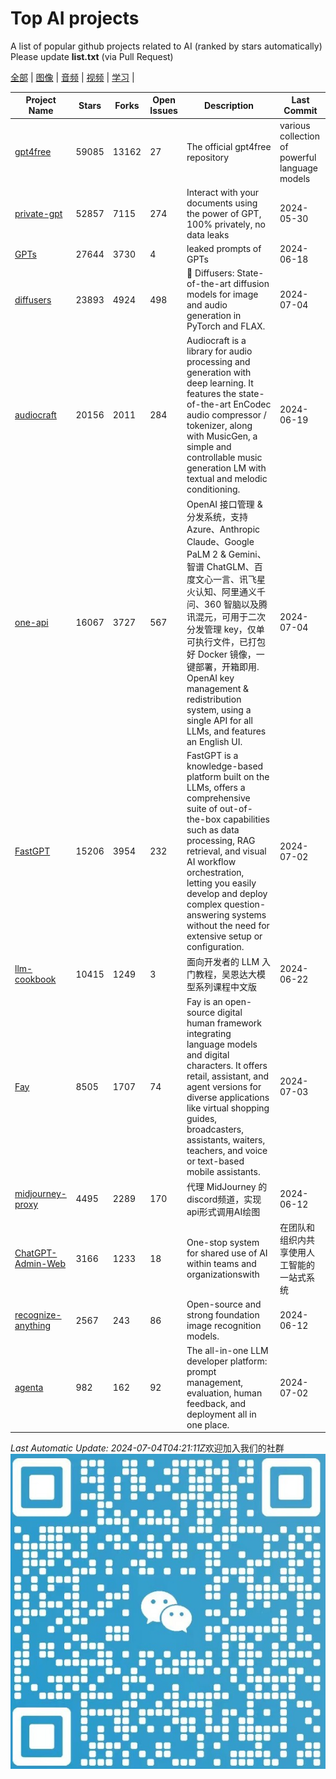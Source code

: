 # Top AI projects
A list of popular github projects related to AI (ranked by stars automatically)
Please update **list.txt** (via Pull Request)

<a href="./README.md">全部</a> |   <a href="./READMEpicture.md">图像</a> |   <a href="./READMEaudio.md">音频</a> | <a href="./READMEvideo.md">视频</a> | <a href="./READMElearn.md">学习</a> | 

| Project Name | Stars | Forks | Open Issues | Description | Last Commit |
| ------------ | ----- | ----- | ----------- | ----------- | ----------- |
| [gpt4free](https://github.com/xtekky/gpt4free) | 59085 | 13162 | 27 | The official gpt4free repository | various collection of powerful language models | 2024-07-02 |
| [private-gpt](https://github.com/zylon-ai/private-gpt) | 52857 | 7115 | 274 | Interact with your documents using the power of GPT, 100% privately, no data leaks | 2024-05-30 |
| [GPTs](https://github.com/linexjlin/GPTs) | 27644 | 3730 | 4 | leaked prompts of GPTs | 2024-06-18 |
| [diffusers](https://github.com/huggingface/diffusers) | 23893 | 4924 | 498 | 🤗 Diffusers: State-of-the-art diffusion models for image and audio generation in PyTorch and FLAX. | 2024-07-04 |
| [audiocraft](https://github.com/facebookresearch/audiocraft) | 20156 | 2011 | 284 | Audiocraft is a library for audio processing and generation with deep learning. It features the state-of-the-art EnCodec audio compressor / tokenizer, along with MusicGen, a simple and controllable music generation LM with textual and melodic conditioning. | 2024-06-19 |
| [one-api](https://github.com/songquanpeng/one-api) | 16067 | 3727 | 567 | OpenAI 接口管理 & 分发系统，支持 Azure、Anthropic Claude、Google PaLM 2 & Gemini、智谱 ChatGLM、百度文心一言、讯飞星火认知、阿里通义千问、360 智脑以及腾讯混元，可用于二次分发管理 key，仅单可执行文件，已打包好 Docker 镜像，一键部署，开箱即用. OpenAI key management & redistribution system, using a single API for all LLMs, and features an English UI. | 2024-07-04 |
| [FastGPT](https://github.com/labring/FastGPT) | 15206 | 3954 | 232 | FastGPT is a knowledge-based platform built on the LLMs, offers a comprehensive suite of out-of-the-box capabilities such as data processing, RAG retrieval, and visual AI workflow orchestration, letting you easily develop and deploy complex question-answering systems without the need for extensive setup or configuration. | 2024-07-02 |
| [llm-cookbook](https://github.com/datawhalechina/llm-cookbook) | 10415 | 1249 | 3 | 面向开发者的 LLM 入门教程，吴恩达大模型系列课程中文版 | 2024-06-22 |
| [Fay](https://github.com/xszyou/Fay) | 8505 | 1707 | 74 | Fay is an open-source digital human framework integrating language models and digital characters. It offers retail, assistant, and agent versions for diverse applications like virtual shopping guides, broadcasters, assistants, waiters, teachers, and voice or text-based mobile assistants. | 2024-07-03 |
| [midjourney-proxy](https://github.com/novicezk/midjourney-proxy) | 4495 | 2289 | 170 | 代理 MidJourney 的discord频道，实现api形式调用AI绘图 | 2024-06-12 |
| [ChatGPT-Admin-Web](https://github.com/AprilNEA/ChatGPT-Admin-Web) | 3166 | 1233 | 18 | One-stop system for shared use of AI within teams and organizationswith | 在团队和组织内共享使用人工智能的一站式系统 | 2023-12-27 |
| [recognize-anything](https://github.com/xinyu1205/recognize-anything) | 2567 | 243 | 86 | Open-source and strong foundation image recognition models. | 2024-06-12 |
| [agenta](https://github.com/Agenta-AI/agenta) | 982 | 162 | 92 | The all-in-one LLM developer platform: prompt management, evaluation, human feedback, and deployment all in one place. | 2024-07-02 |

*Last Automatic Update: 2024-07-04T04:21:11Z*欢迎加入我们的社群 ![](https://raw.githubusercontent.com/mouuii/picture/master/weichat.jpg) 